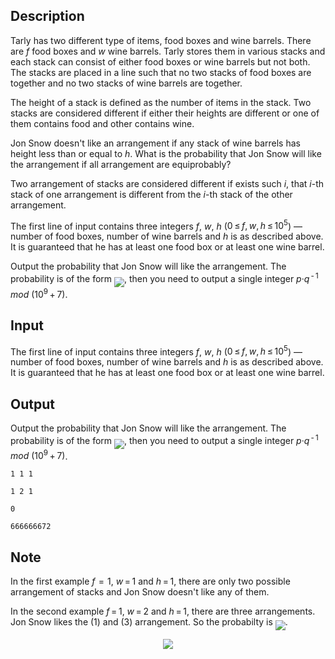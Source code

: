 ## Description

<div><p>Tarly has two different type of items, food boxes and wine barrels. There are <span class="tex-span"><i>f</i></span> food boxes and <span class="tex-span"><i>w</i></span> wine barrels. Tarly stores them in various stacks and each stack can consist of either food boxes or wine barrels but not both. The stacks are placed in a line such that no two stacks of food boxes are together and no two stacks of wine barrels are together.</p><p>The height of a stack is defined as the number of items in the stack. Two stacks are considered different if either their heights are different or one of them contains food and other contains wine.</p><p>Jon Snow doesn't like an arrangement if any stack of wine barrels has height less than or equal to <span class="tex-span"><i>h</i></span>. What is the probability that Jon Snow will like the arrangement if all arrangement are equiprobably?</p><p>Two arrangement of stacks are considered different if exists such <span class="tex-span"><i>i</i></span>, that <span class="tex-span"><i>i</i></span>-th stack of one arrangement is different from the <span class="tex-span"><i>i</i></span>-th stack of the other arrangement.</p></div><div class="input-specification"><p>The first line of input contains three integers <span class="tex-span"><i>f</i></span>, <span class="tex-span"><i>w</i></span>, <span class="tex-span"><i>h</i></span> (<span class="tex-span">0 ≤ <i>f</i>, <i>w</i>, <i>h</i> ≤ 10<sup class="upper-index">5</sup></span>) — number of food boxes, number of wine barrels and <span class="tex-span"><i>h</i></span> is as described above. It is guaranteed that he has at least one food box or at least one wine barrel.</p></div><div class="output-specification"><p>Output the probability that Jon Snow will like the arrangement. The probability is of the form <img align="middle" class="tex-formula" src="file://zUhgwFBY.png" style="max-width: 100.0%;max-height: 100.0%;">, then you need to output a single integer <span class="tex-span"><i>p</i>·<i>q</i><sup class="upper-index"> - 1</sup> <i>mod</i> (10<sup class="upper-index">9</sup> + 7)</span>.</p></div>

## Input

<p>The first line of input contains three integers <span class="tex-span"><i>f</i></span>, <span class="tex-span"><i>w</i></span>, <span class="tex-span"><i>h</i></span> (<span class="tex-span">0 ≤ <i>f</i>, <i>w</i>, <i>h</i> ≤ 10<sup class="upper-index">5</sup></span>) — number of food boxes, number of wine barrels and <span class="tex-span"><i>h</i></span> is as described above. It is guaranteed that he has at least one food box or at least one wine barrel.</p>

## Output

<p>Output the probability that Jon Snow will like the arrangement. The probability is of the form <img align="middle" class="tex-formula" src="file://zUhgwFBY.png" style="max-width: 100.0%;max-height: 100.0%;">, then you need to output a single integer <span class="tex-span"><i>p</i>·<i>q</i><sup class="upper-index"> - 1</sup> <i>mod</i> (10<sup class="upper-index">9</sup> + 7)</span>.</p>





```input1
1 1 1

```




```input2
1 2 1

```




```output1
0

```




```output2
666666672

```



## Note

<p>In the first example <span class="tex-span"><i>f</i>  =  1</span>, <span class="tex-span"><i>w</i> = 1</span> and <span class="tex-span"><i>h</i> = 1</span>, there are only two possible arrangement of stacks and Jon Snow doesn't like any of them.</p><p>In the second example <span class="tex-span"><i>f</i> = 1</span>, <span class="tex-span"><i>w</i> = 2</span> and <span class="tex-span"><i>h</i> = 1</span>, there are three arrangements. Jon Snow likes the (1) and (3) arrangement. So the probabilty is <img align="middle" class="tex-formula" src="file://tb5rQDZT.png" style="max-width: 100.0%;max-height: 100.0%;">.</p><center> <img class="tex-graphics" src="file://28kcOX0z.png" style="max-width: 100.0%;max-height: 100.0%;"> </center>
